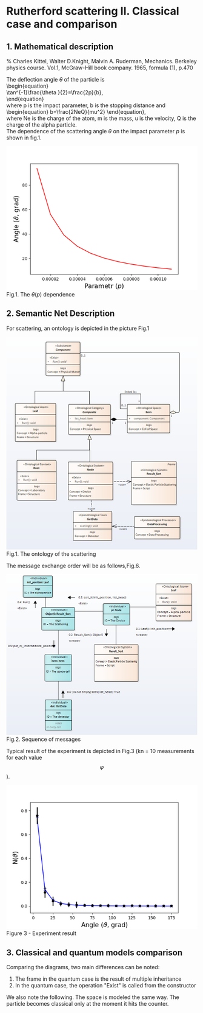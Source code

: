 # Rutherford scattering II. Classical case and comparison

## 1. Mathematical description
% Charles Kittel, Walter D.Knight, Malvin A. Ruderman, Mechanics. Berkeley physics course. Vol.1, McGraw-Hill book company. 1965, formula (1), p.470  

The deflection angle $\theta$ of the particle is  
\begin{equation}  
\tan^{-1}\frac{\theta }{2}=\frac{2p}{b},  
\end{equation}  
where p is the impact parameter, b is the stopping distance and  
\begin{equation}
  b=\frac{2NeQ}{mu^2}
\end{equation},  
where Ne is the charge of the atom, m is the mass, u is the velocity, Q is the charge of the alpha particle.  
The dependence of the scattering angle $\theta$ on the impact parameter $p$ is shown in fig.1.   

![Image](angle_cl.png)
Fig.1. The $\theta(p)$ dependence   


## 2. Semantic Net Description  

For scattering, an ontology is depicted in the picture Fig.1

![Image](scattering_cl1.png)
Fig.1. The ontology of the scattering  

The message exchange order will be as follows,Fig.6.

![Image](scattering_cl2.png)  
Fig.2. Sequence of messages    


Typical result of the experiment is depicted in Fig.3 (kn = 10 measurements for each value $$\varphi$$).  

![Image](scattering_result_cl.png)
Figure 3 - Experiment result

## 3. Classical and quantum models comparison
Comparing the diagrams, two main differences can be noted:
1. The frame in the quantum case is the result of multiple inheritance
2. In the quantum case, the operation "Exist" is called from the constructor  

We also note the following.
The space is modeled the same way.
The particle becomes classical only at the moment it hits the counter.
